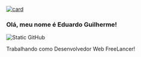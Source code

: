 <img>[![card](https://github-readme-stats.vercel.app/api?username=git-eg&theme=dark&show_icons=true)](https://github.com/anuraghazra/github-readme-stats)</img>

### Olá, meu nome é Eduardo Guilherme!

<img src="https://img.shields.io/static/v1?label=Overview&message=Eduardo Guilherme&color=f8efd4&style=for-the-badge&logo=GitHub" alt="Static GitHub">

<p>Trabalhando como Desenvolvedor Web FreeLancer!</p>
